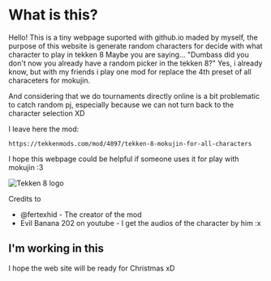 # What is this?
Hello!
This is a tiny webpage suported with github.io maded by myself, the purpose of this website is generate random characters for decide with what character to play in tekken 8
Maybe you are saying... "Dumbass did you don't now you already have a random picker in the tekken 8?"
Yes, i already know, but with my friends i play one mod for replace the 4th preset of all characeters for mokujin.

And considering that we do tournaments directly online is a bit problematic to catch random pj, especially because we can not turn back to the character selection XD

I leave here the mod:

```https://tekkenmods.com/mod/4897/tekken-8-mokujin-for-all-characters```

I hope this webpage could be helpful if someone uses it for play with mokujin :3

![Tekken 8 logo](images/tekken8logo.png)

Credits to
* @fertexhid - The creator of the mod
* Evil Banana 202 on youtube - I get the audios of the character by him :x

## I'm working in this
I hope the web site will be ready for Christmas xD
